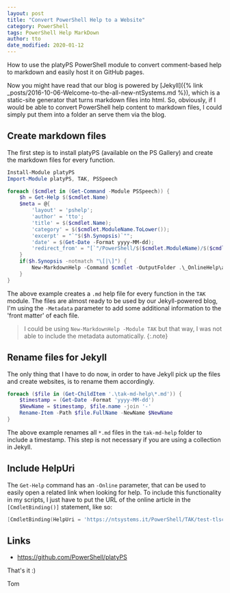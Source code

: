 ```yaml
---
layout: post
title: "Convert PowerShell Help to a Website"
category: PowerShell
tags: PowerShell Help MarkDown
author: tto
date_modified: 2020-01-12
---
```


How to use the platyPS PowerShell module to convert comment-based help to markdown and easily host it on GitHub pages.

<!-- more -->

Now you might have read that our blog is powered by [Jekyll]({% link _posts/2016-10-06-Welcome-to-the-all-new-ntSystems.md %}), which is a static-site generator that turns markdown files into html. So, obviously, if I would be able to convert PowerShell help content to markdown files, I could simply put them into a folder an serve them via the blog.

## Create markdown files

The first step is to install platyPS (available on the PS Gallery) and create the markdown files for every function.

```powershell
Install-Module platyPS
Import-Module platyPS, TAK, PSSpeech

foreach ($cmdlet in (Get-Command -Module PSSpeech)) { 
    $h = Get-Help $($cmdlet.Name)
    $meta = @{
        'layout' = 'pshelp';
        'author' = 'tto';
        'title' = $($cmdlet.Name);
        'category' = $($cmdlet.ModuleName.ToLower());
        'excerpt' = "`"$($h.Synopsis)`"";
        'date' = $(Get-Date -Format yyyy-MM-dd);
        'redirect_from' = "[`"/PowerShell/$($cmdlet.ModuleName)/$($cmdlet.Name)/`", `"/PowerShell/$($cmdlet.ModuleName)/$($cmdlet.Name.ToLower())/`", `"/PowerShell/$($cmdlet.Name.ToLower())/`"]"
    }
    if($h.Synopsis -notmatch "\[|\]") {
        New-MarkdownHelp -Command $cmdlet -OutputFolder .\_OnlineHelp\a -Metadata $meta -Force 
    }
}
```
The above example creates a `.md` help file for every function in the `TAK` module. The files are almost ready to be used by our Jekyll-powered blog, I'm using the `-Metadata` parameter to add some additional information to the 'front matter' of each file.

> I could be using `New-MarkdownHelp -Module TAK` but that way, I was not able to include the metadata automatically.
{:.note}

## Rename files for Jekyll

The only thing that I have to do now, in order to have Jekyll pick up the files and create websites, is to rename them accordingly. 

```powershell
foreach ($file in (Get-ChildItem '.\tak-md-help\*.md')) {
    $timestamp = (Get-Date -Format 'yyyy-MM-dd')
    $NewName = $timestamp, $file.name -join '-'
    Rename-Item -Path $file.FullName -NewName $NewName
}
```

The above example renames all `*.md` files in the `tak-md-help` folder to include a timestamp. This step is not necessary if you are using a collection in Jekyll.

## Include HelpUri

The `Get-Help` command has an `-Online` parameter, that can be used to easily open a related link when looking for help. To include this functionality in my scripts, I just have to put the URL of the online article in the `[CmdletBinding()]` statement, like so:

```powershell
[CmdletBinding(HelpUri = 'https://ntsystems.it/PowerShell/TAK/test-tlsconnection/')]
```

## Links 
- <https://github.com/PowerShell/platyPS>


That's it :) 

Tom
